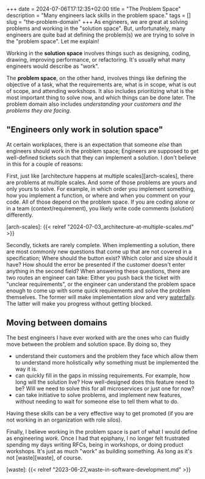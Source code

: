 +++
date = 2024-07-06T17:12:35+02:00
title = "The Problem Space"
description = "Many engineers lack skills in the problem space."
tags = []
slug = "the-problem-domain"
+++
As engineers, we are great at solving problems and working in the "solution
space". But, unfortunately, many engineers are quite bad at defining the
problem(s) we are trying to solve in the "problem space". Let me explain!

Working in the **solution space** involves things such as designing, coding,
drawing, improving performance, or refactoring. It's usually what many
engineers would describe as "work".

The **problem space**, on the other hand, involves things like defining the
objective of a task, what the requirements are, what is in scope, what is out
of scope, and attending workshops. It also includes prioritizing what is the
most important thing to solve now, and which things can be done later. The
problem domain also includes _understanding your customers and the problems
they are facing_.

## "Engineers only work in solution space"

At certain workplaces, there is an expectation that someone _else_ than
engineers should work in the problem space; Engineers are supposed to get
well-defined tickets such that they can implement a solution. I don't believe
in this for a couple of reasons:

First, just like [architecture happens at multiple scales][arch-scales], there
are problems at multiple scales. And some of those problems are yours and only
yours to solve. For example, in which order you implement something, how you
implement a function, or where and when you comment on your code. All of those
depend on the problem space. If you are coding alone or in a team
(context/requirement), you likely write code comments (solution) differently.

[arch-scales]: {{< relref "2024-07-03_architecture-at-multiple-scales.md" >}}

Secondly, tickets are rarely complete. When implementing a solution, there are
most commonly new questions that come up that are not covered in a
specification; Where should the button exist? Which color and size should it
have? How should the error be presented if the customer doesn't enter anything
in the second field? When answering these questions, there are two routes an
engineer can take: Either you push back the ticket with "unclear requirements",
or the engineer can understand the problem space enough to come up with some
quick requirements and solve the problem themselves. The former will make
implementation _slow_ and very [waterfally][waterfally]. The latter will make
you progress without getting blocked.

[waterfally]: https://www.atlassian.com/agile/project-management/waterfall-methodology

## Moving between domains

The best engineers I have ever worked with are the ones who can fluidly move
between the problem and solution space. By doing so, they

* understand their customers and the problem they face which allow them to
  understand more holistically _why_ something must be implemented the way it
  is.
* can quickly fill in the gaps in missing requirements. For example, how long
  will the solution live? How well-designed does this feature need to be? Will
  we need to solve this for all microservices or just one for now?
* can take initiative to solve problems, and implement new features, without
  needing to wait for someone else to tell them what to do.

Having these skills can be a very effective way to get promoted (if you are not
working in an organization with role silos).

Finally, I believe working in the problem space is part of what I would define
as engineering _work_. Once I had that epiphany, I no longer felt frustrated
spending my days writing RFCs, being in workshops, or doing product workshops.
It's just as much "work" as building something. As long as it's not
[waste][waste], of course.

[waste]: {{< relref "2023-06-27_waste-in-software-development.md" >}}
